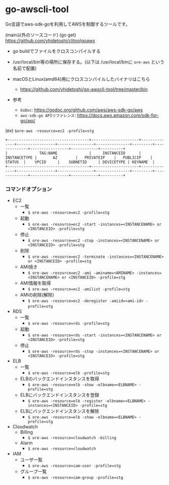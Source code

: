 # go-awscli-tool

Go言語でaws-sdk-goを利用してAWSを制御するツールです。

(main以外のソースコード)
(go get) https://github.com/yhidetoshi/clitoolgoaws

- go buildでファイルをクロスコンパイルする
- /usr/local/bin等の場所に保存する。(以下は /usr/local/binに `ore-aws` という名前で配置)

- macOSとLinux(amd64)用にクロスコンパイルしたバイナリはこちら
  - https://github.com/yhidetoshi/go-awscli-tool/tree/master/bin
  
- 参考
  - `GoDoc`: https://godoc.org/github.com/aws/aws-sdk-go/aws
  - `aws-sdk-go APIリファレンス`: https://docs.aws.amazon.com/sdk-for-go/api/
  
  
 (ex) 
`$ore-aws -resource=ec2 -profile=stg`
```
+------------------------------------+---------------------+--------------+-----------------+----------------+---------------+---------+--------------+-----------------+------------+----------+
|              TAG:NAME              |     INSTANCEID      | INSTANCETYPE |       AZ        |   PRIVATEIP    |   PUBLICIP    | STATUS  |    VPCID     |    SUBNETID     | DEVICETYPE | KEYNAME  |
+------------------------------------+---------------------+--------------+-----------------+----------------+---------------+---------+--------------+-----------------+------------+----------+
```

### コマンドオプション
- EC2
  - 一覧  
    - `$ ore-aws -resource=ec2 -profile=stg`
  - 起動
    - `$ ore-aws -resource=ec2 -start -instances=<INSTANCENAME> or <INSTANCEID> -profile=stg`
  - 停止
    - `$ ore-aws -resource=ec2 -stop -instances=<INSTANCENAME> or <INSTANCEID> -profile=stg`
  - 削除
    - `$ ore-aws -resource=ec2 -terminate -instances=<INSTANCENAME> or <INSTANCEID> -profile=stg`
  - AMI焼き
    - `$ ore-aws -resource=ec2 -ami -aminame=<AMINAME> -instances=<INSTANCENAME> or <INSTANCEID> -profile=stg`
  - AMI情報を取得
    - `$ ore-aws -resource=ec2 -amilist -profile=stg`
  - AMIの削除(解除)
    - `$ ore-aws -resource=ec2 -deregister -amiid=<ami-id> -profile=stg`
  
- RDS
  - 一覧  
    - `$ ore-aws -resource=rds -profile=stg`
  - 起動
    - `$ ore-aws -resource=rds -start -instances=<INSTANCENAME> or <INSTANCEID> -profile=stg`
  - 停止
    - `$ ore-aws -resource=rds -stop -instances=<INSTANCENAME> or <INSTANCEID> -profile=stg`  
- ELB
  - 一覧
    - `$ ore-aws -resource=elb -profile=stg`
  - ELBのバックエンドインスタンスを取得
    - `$ ore-aws -resource=elb -show -elbname=<ELBNAME> -profile=stg`
  - ELBにバックエンドインスタンスを登録
    - `$ ore-aws -resource=elb -register -elbname=<ELBNAME> -instances=<INSTANCEID> -profile=stg`
  - ELBにバックエンドインスタンスを解除
    - `$ ore-aws -resource=elb -show -elbname=<ELBNAME> -profile=stg`
- Cloudwatch
  - Billing
    - `$ ore-aws -resource=cloudwatch -billing`
  - Alarm
    - `$ ore-aws -resource=cloudwatch`
- IAM
  - ユーザ一覧
    - `$ ore-aws -resource=iam-user -profile=stg`
  - グループ一覧
    - `$ ore-aws -resource=iam-group -profile=stg`  
    
